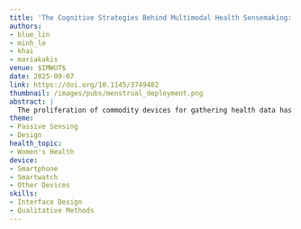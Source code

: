```yaml
---
title: 'The Cognitive Strategies Behind Multimodal Health Sensemaking: A Menstrual Health Tracking Case Study'
authors: 
- blue_lin
- minh_le
- khai
- mariakakis
venue: $IMWUT$
date: 2025-09-07
link: https://doi.org/10.1145/3749482
thumbnail: /images/pubs/menstrual_deployment.png
abstract: |
  The proliferation of commodity devices for gathering health data has led to multimodal health trackers that provide increasingly holistic views of people's well-being. As these trackers become more complex, it becomes harder for users to interpret how different signals interrelate in order to derive actionable insights and make informed health decisions. Addressing this challenge first requires understanding the cognitive and behavioral processes through which users interpret and make sense of multimodal data. In this paper, we use menstrual health tracking as a case study for investigating how individuals interpret multimodal health data. We conducted a 100-day longitudinal study with 20 participants who used a variety of health trackers to monitor signals relevant to menstrual health (e.g., hormones, sleep, mood). Through surveys and interviews, we identified that participants aligned their health goals with each device's perceived scope and approached multimodal data with hypotheses that involved pairs of signals. Our findings shed light on how a person's confidence in the sensemaking processes shapes their engagement with multimodality, leading to design recommendations that scaffold trust between users and their devices while encouraging exploration and staying true to users' evolving health goals.
theme:
- Passive Sensing
- Design
health_topic:
- Women's Health
device:
- Smartphone
- Smartwatch
- Other Devices
skills:
- Interface Design
- Qualitative Methods
---
```

